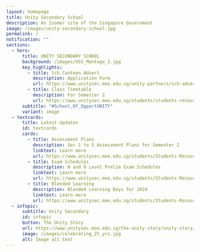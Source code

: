 ```yaml
---
layout: homepage
title: Unity Secondary School
description: An Isomer site of the Singapore Government
image: /images/unity-secondary-school.jpg
permalink: /
notification: ""
sections:
  - hero:
      title: UNITY SECONDARY SCHOOL
      background: /images/USS_Montage_2.jpg
      key_highlights:
        - title: Sch Canteen Advert
          description: Application Form
          url: https://www.unitysec.moe.edu.sg/unity-partners/sch-adverts/
        - title: Class Timetable
          description: For Semester 2
          url: https://www.unitysec.moe.edu.sg/students/students-resources/classtimetable/
      subtitle: "#School_Of_OpportUNITY"
      variant: image
  - textcards:
      title: Latest Updates
      id: textcards
      cards:
        - title: Assessment Plans
          description: Sec 1 to 5 Assessment Plans for Semester 2
          linktext: Learn more
          url: https://www.unitysec.moe.edu.sg/students/Students-Resources/assessment/
        - title: Exam Schedules
          description: N and O Level Prelim Exam Schedules
          linktext: Learn more
          url: https://www.unitysec.moe.edu.sg/students/Students-Resources/assessment/
        - title: Blended Learning
          description: Blended Learning Days for 2024
          linktext: Learn more
          url: https://www.unitysec.moe.edu.sg/students/Students-Resources/blended-learning/permalink/
  - infopic:
      subtitle: Unity Secondary
      id: infopic
      button: The Unity Story
      url: https://www.unitysec.moe.edu.sg/the-unity-story/unity-story/
      image: /images/celebrating_25_yrs.jpg
      alt: Image alt text
---
```

